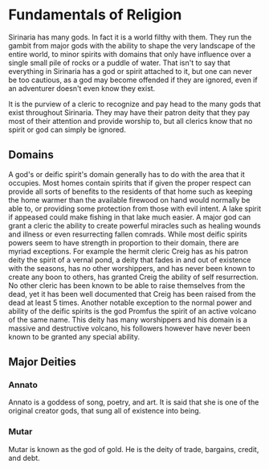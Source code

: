 # Fundamentals of Religion

Sirinaria has many gods. In fact it is a world filthy with them. They run the gambit from major gods with the ability to shape the very landscape of the entire world, to minor spirits with domains that only have influence over a single small pile of rocks or a puddle of water. That isn't to say that everything in Sirinaria has a god or spirit attached to it, but one can never be too cautious, as a god may become offended if they are ignored, even if an adventurer doesn't even know they exist.

It is the purview of a cleric to recognize and pay head to the many gods that exist throughout Sirinaria. They may have their patron deity that they pay most of their attention and provide worship to, but all clerics know that no spirit or god can simply be ignored.

## Domains

A god's or deific spirit's domain generally has to do with the area that it occupies. Most homes contain spirits that if given the proper respect can provide all sorts of benefits to the residents of that home such as keeping the home warmer than the available firewood on hand would normally be able to, or providing some protection from those with evil intent. A lake spirit if appeased could make fishing in that lake much easier. A major god can grant a cleric the ability to create powerful miracles such as healing wounds and illness or even resurrecting fallen comrads. While most deific spirits powers seem to have strength in proportion to their domain, there are myriad exceptions. For example the hermit cleric Creig has as his patron deity the spirit of a vernal pond, a deity that fades in and out of existence with the seasons, has no other worshippers, and has never been known to create any boon to others, has granted Creig the ability of self resurrection. No other cleric has been known to be able to raise themselves from the dead, yet it has been well documented that Creig has been raised from the dead at least 5 times. Another notable exception to the normal power and ability of the deific spirits is the god Promfus the spirit of an active volcano of the same name. This deity has many worshippers and his domain is a massive and destructive volcano, his followers however have never been known to be granted any special ability.

## Major Deities

### Annato

Annato is a goddess of song, poetry, and art. It is said that she is one of the original creator gods, that sung all of existence into being.

### Mutar

Mutar is known as the god of gold. He is the deity of trade, bargains, credit, and debt.